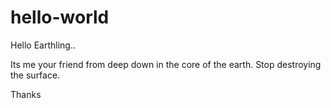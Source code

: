 # hello-world

Hello Earthling..

Its me your friend from deep down in the core of the earth. Stop destroying the surface.

Thanks
